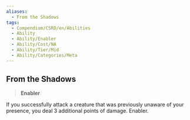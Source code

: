 ```yaml
---
aliases:
  - From the Shadows
tags:
  - Compendium/CSRD/en/Abilities
  - Ability
  - Ability/Enabler
  - Ability/Cost/NA
  - Ability/Tier/Mid
  - Ability/Categories/Meta
---
```

  
    
## From the Shadows    
>**Enabler**  
    
If you successfully attack a creature that was previously unaware of your presence, you deal 3 additional points of damage. Enabler.